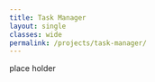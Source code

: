 ```yaml
---
title: Task Manager
layout: single
classes: wide
permalink: /projects/task-manager/
---
```


place holder
